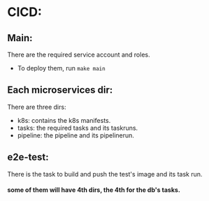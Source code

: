 # CICD:


## Main: 

There are the required service account and roles.  
- To deploy them, run `make main`

## Each microservices dir: 
There are three dirs:  
- k8s: contains the k8s manifests.
- tasks: the required tasks and its taskruns.  
- pipeline: the pipeline and its pipelinerun. 

## e2e-test:
There is the task to build and push the test's image and its task run.   

#### some of them will have 4th dirs, the 4th for the db's tasks. 
